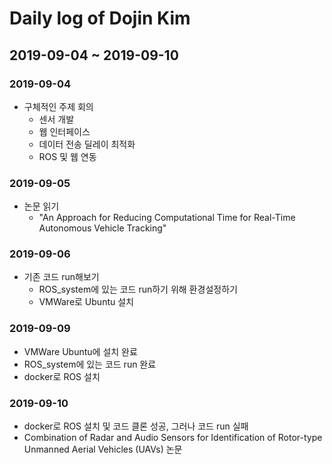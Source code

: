 # Daily log of Dojin Kim

## 2019-09-04 ~ 2019-09-10

### 2019-09-04
* 구체적인 주제 회의
  - 센서 개발
  - 웹 인터페이스
  - 데이터 전송 딜레이 최적화
  - ROS 및 웹 연동
  
### 2019-09-05
* 논문 읽기
  - "An Approach for Reducing Computational Time for Real-Time Autonomous Vehicle Tracking"

### 2019-09-06
* 기존 코드 run해보기
  - ROS_system에 있는 코드 run하기 위해 환경설정하기
  - VMWare로 Ubuntu 설치
  
### 2019-09-09
  - VMWare Ubuntu에 설치 완료
  - ROS_system에 있는 코드 run 완료
  - docker로 ROS 설치 
  
### 2019-09-10
  - docker로 ROS 설치 및 코드 클론 성공, 그러나 코드 run 실패
  - Combination of Radar and Audio Sensors for Identification of Rotor-type Unmanned Aerial Vehicles (UAVs) 논문 



